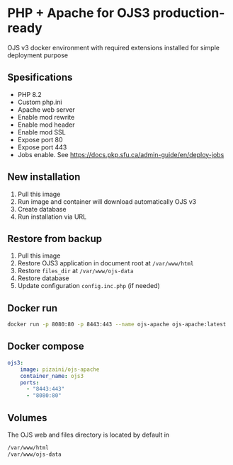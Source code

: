 # PHP + Apache for OJS3 production-ready
OJS v3 docker environment with required extensions installed for simple deployment purpose

## Spesifications
* PHP 8.2
* Custom php.ini
* Apache web server
* Enable mod rewrite
* Enable mod header
* Enable mod SSL
* Expose port 80
* Expose port 443
* Jobs enable. See https://docs.pkp.sfu.ca/admin-guide/en/deploy-jobs

## New installation
1. Pull this image
2. Run image and container will download automatically OJS v3
3. Create database
4. Run installation via URL

## Restore from backup
1. Pull this image
2. Restore OJS3 application in document root at `/var/www/html`
3. Restore `files_dir` at `/var/www/ojs-data`
4. Restore database
5. Update configuration `config.inc.php` (if needed)

## Docker run
```bash
docker run -p 8080:80 -p 8443:443 --name ojs-apache ojs-apache:latest
```

## Docker compose
```yaml
ojs3:
    image: pizaini/ojs-apache
    container_name: ojs3
    ports:
      - "8443:443"
      - "8080:80"
```

## Volumes
The OJS web and files directory is located by default in
```bash
/var/www/html
/var/www/ojs-data
```